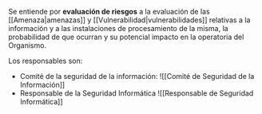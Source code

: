 Se entiende por **evaluación de riesgos** a la evaluación de las [[Amenaza|amenazas]] y [[Vulnerabilidad|vulnerabilidades]] relativas a la información y a las instalaciones de procesamiento de la misma, la probabilidad de que ocurran y su potencial impacto en la operatoria del Organismo.

Los responsables son:
- Comité de la seguridad de la información:
	![[Comité de Seguridad de la Información]]
- Responsable de la Seguridad Informática
	![[Responsable de Seguridad Informática]]

